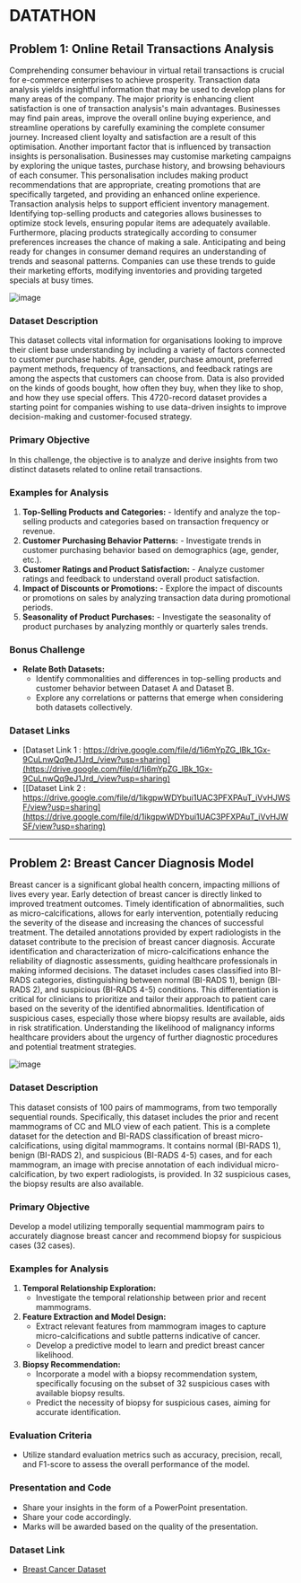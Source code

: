 # DATATHON

## Problem 1: Online Retail Transactions Analysis

Comprehending consumer behaviour in virtual retail transactions is crucial for e-commerce enterprises to achieve prosperity. Transaction data analysis yields insightful information that may be used to develop plans for many areas of the company. The major priority is enhancing client satisfaction is one of transaction analysis's main advantages. Businesses may find pain areas, improve the overall online buying experience, and streamline operations by carefully examining the complete consumer journey. Increased client loyalty and satisfaction are a result of this optimisation. Another important factor that is influenced by transaction insights is personalisation. Businesses may customise marketing campaigns by exploring the unique tastes, purchase history, and browsing behaviours of each consumer. This personalisation includes making product recommendations that are appropriate, creating promotions that are specifically targeted, and providing an enhanced online experience. Transaction analysis helps to support efficient inventory management. Identifying top-selling products and categories allows businesses to optimize stock levels, ensuring popular items are adequately available. Furthermore, placing products strategically according to consumer preferences increases the chance of making a sale. Anticipating and being ready for changes in consumer demand requires an understanding of trends and seasonal patterns. Companies can use these trends to guide their marketing efforts, modifying inventories and providing targeted specials at busy times.

![image](https://github.com/AnuvabSen1/DATATHON/assets/86666497/346592b2-39f8-4e82-997c-f533bd395231)


### Dataset Description
This dataset collects vital information for organisations looking to improve their client base understanding by including a variety of factors connected to customer purchase habits. Age, gender, purchase amount, preferred payment methods, frequency of transactions, and feedback ratings are among the aspects that customers can choose from. Data is also provided on the kinds of goods bought, how often they buy, when they like to shop, and how they use special offers. This 4720-record dataset provides a starting point for companies wishing to use data-driven insights to improve decision-making and customer-focused strategy.


### Primary Objective
In this challenge, the objective is to analyze and derive insights from two distinct datasets related to online retail transactions.


### Examples for Analysis
1. **Top-Selling Products and Categories:** - Identify and analyze the top-selling products and categories based on transaction frequency or revenue.
2. **Customer Purchasing Behavior Patterns:** - Investigate trends in customer purchasing behavior based on demographics (age, gender, etc.).
4. **Customer Ratings and Product Satisfaction:** - Analyze customer ratings and feedback to understand overall product satisfaction.
5. **Impact of Discounts or Promotions:** - Explore the impact of discounts or promotions on sales by analyzing transaction data during promotional periods.
6. **Seasonality of Product Purchases:** - Investigate the seasonality of product purchases by analyzing monthly or quarterly sales trends.

### Bonus Challenge
- **Relate Both Datasets:**
  - Identify commonalities and differences in top-selling products and customer behavior between Dataset A and Dataset B.
  - Explore any correlations or patterns that emerge when considering both datasets collectively.

### Dataset Links
- [Dataset Link 1 : https://drive.google.com/file/d/1i6mYpZG_lBk_1Gx-9CuLnwQq9eJ1Jrd_/view?usp=sharing](https://drive.google.com/file/d/1i6mYpZG_lBk_1Gx-9CuLnwQq9eJ1Jrd_/view?usp=sharing)
- [[Dataset Link 2 : https://drive.google.com/file/d/1ikgpwWDYbui1UAC3PFXPAuT_iVvHJWSF/view?usp=sharing](https://drive.google.com/file/d/1ikgpwWDYbui1UAC3PFXPAuT_iVvHJWSF/view?usp=sharing)

---

## Problem 2: Breast Cancer Diagnosis Model

Breast cancer is a significant global health concern, impacting millions of lives every year. Early detection of breast cancer is directly linked to improved treatment outcomes. Timely identification of abnormalities, such as micro-calcifications, allows for early intervention, potentially reducing the severity of the disease and increasing the chances of successful treatment. The detailed annotations provided by expert radiologists in the dataset contribute to the precision of breast cancer diagnosis. Accurate identification and characterization of micro-calcifications enhance the reliability of diagnostic assessments, guiding healthcare professionals in making informed decisions. The dataset includes cases classified into BI-RADS categories, distinguishing between normal (BI-RADS 1), benign (BI-RADS 2), and suspicious (BI-RADS 4-5) conditions. This differentiation is critical for clinicians to prioritize and tailor their approach to patient care based on the severity of the identified abnormalities. Identification of suspicious cases, especially those where biopsy results are available, aids in risk stratification. Understanding the likelihood of malignancy informs healthcare providers about the urgency of further diagnostic procedures and potential treatment strategies.

![image](https://github.com/AnuvabSen1/DATATHON/assets/86666497/ce8bc437-d57e-4972-a9ae-a5dc101696ce)



### Dataset Description
This dataset consists of 100 pairs of mammograms, from two temporally sequential rounds. Specifically, this dataset includes the prior and recent mammograms of CC and MLO view of each patient. This is a complete dataset for the detection and BI-RADS classification of breast micro-calcifications, using digital mammograms. It contains normal (BI-RADS 1), benign (BI-RADS 2), and suspicious (BI-RADS 4-5) cases, and for each mammogram, an image with precise annotation of each individual micro-calcification, by two expert radiologists, is provided. In 32 suspicious cases, the biopsy results are also available.

### Primary Objective
Develop a model utilizing temporally sequential mammogram pairs to accurately diagnose breast cancer and recommend biopsy for suspicious cases (32 cases).

### Examples for Analysis
1. **Temporal Relationship Exploration:**
   - Investigate the temporal relationship between prior and recent mammograms.
2. **Feature Extraction and Model Design:**
   - Extract relevant features from mammogram images to capture micro-calcifications and subtle patterns indicative of cancer.
   - Develop a predictive model to learn and predict breast cancer likelihood.
3. **Biopsy Recommendation:**
   - Incorporate a model with a biopsy recommendation system, specifically focusing on the subset of 32 suspicious cases with available biopsy results.
   - Predict the necessity of biopsy for suspicious cases, aiming for accurate identification.

### Evaluation Criteria
- Utilize standard evaluation metrics such as accuracy, precision, recall, and F1-score to assess the overall performance of the model.

### Presentation and Code
- Share your insights in the form of a PowerPoint presentation.
- Share your code accordingly.
- Marks will be awarded based on the quality of the presentation.

### Dataset Link
- [Breast Cancer Dataset](https://zenodo.org/records/7969411)
